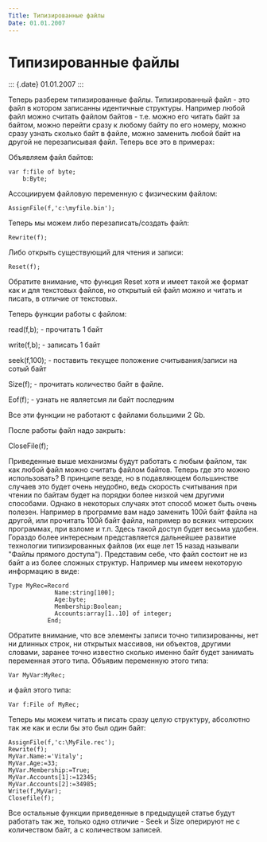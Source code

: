 ```yaml
---
Title: Типизированные файлы
Date: 01.01.2007
---
```



Типизированные файлы
====================

::: {.date}
01.01.2007
:::

Теперь разберем типизированные файлы. Типизированный файл - это файл в
котором записанны идентичные структуры. Например любой файл можно
считать файлом байтов - т.е. можно его читать байт за байтом, можно
перейти сразу к любому байту по его номеру, можно сразу узнать сколько
байт в файле, можно заменить любой байт на другой не перезаписывая файл.
Теперь все это в примерах:

Объявляем файл байтов:

    var f:file of byte;
        b:Byte;

Ассоциируем файловую переменную с физическим файлом:

    AssignFile(f,'c:\myfile.bin');

Теперь мы можем либо перезаписать/создать файл:

    Rewrite(f);

Либо открыть существующий для чтения и записи:

    Reset(f);

Обратите внимание, что функция Reset хотя и имеет такой же формат как и
для текстовых файлов, но открытый ей файл можно и читать и писать, в
отличие от текстовых.

Теперь функции работы с файлом:

read(f,b); - прочитать 1 байт

write(f,b); - записать 1 байт

seek(f,100); - поставить текущее положение считывания/записи на сотый байт

Size(f); - прочитать количество байт в файле.

Eof(f); - узнать не являетсмя ли байт последним

Все эти функции не работают с файлами большими 2 Gb.

После работы файл надо закрыть:

CloseFile(f);

Приведенные выше механизмы будут работать с любым файлом, так как любой
файл можно считать файлом байтов. Теперь где это можно использовать? В
принципе везде, но в подавляющем большинстве случаев это будет очень
неудобно, ведь скорость считывания при чтении по байтам будет на порядки
более низкой чем другими способами. Однако в некоторых случаях этот
способ может быть очень полезен. Например в программе вам надо заменить
100й байт файла на другой, или прочитать 100й байт файла, например во
всяких читерских программах, при взломе и т.п. Здесь такой доступ будет
весьма удобен. Гораздо более интересным представляется дальнейшее
развитие технологии типизированных файлов (их еще лет 15 назад называли
"Файлы прямого доступа"). Представим себе, что файл состоит не из байт
а из более сложных структур. Например мы имеем некоторую информацию в
виде:

    Type MyRec=Record
                 Name:string[100];
                 Age:byte;
                 Membership:Boolean;
                 Accounts:array[1..10] of integer;
               End;

Обратите внимание, что все элементы записи точно типизированны, нет ни
длинных строк, ни открытых массивов, ни объектов, другими словами,
заранее точно известно сколько именно байт будет занимать переменная
этого типа. Объявим переменную этого типа:

    Var MyVar:MyRec;

и файл этого типа:

    Var f:File of MyRec;

Теперь мы можем читать и писать сразу целую структуру, абсолютно так же
как и если бы это был один байт:

    AssignFile(f,'c:\MyFile.rec');
    Rewrite(f);
    MyVar.Name:='Vitaly';
    MyVar.Age:=33;
    MyVar.Membership:=True;
    MyVar.Accounts[1]:=12345;
    MyVar.Accounts[2]:=34985;
    Write(f,MyVar);
    Closefile(f);

Все остальные функции приведенные в предыдущей статье будут работать так
же, только одно отличие - Seek и Size оперируют не с количеством байт, а
с количеством записей.
